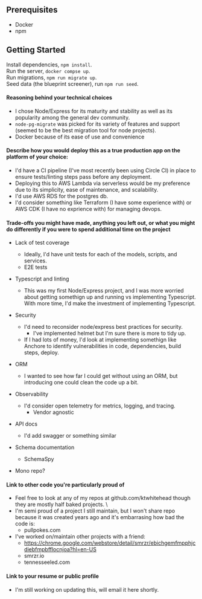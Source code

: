 ## Prerequisites
- Docker
- npm

## Getting Started
  Install dependencies, `npm install`. \
  Run the server, `docker compse up`. \
  Run migrations, `npm run migrate up`. \
  Seed data (the blueprint screener), run `npm run seed`.

#### Reasoning behind your technical choices

- I chose Node/Express for its maturity and stability as well as its popularity among the general dev community.
- `node-pg-migrate` was picked for its variety of features and support (seemed to be the best migration tool for node projects).
- Docker because of its ease of use and convenience

#### Describe how you would deploy this as a true production app on the platform of your choice:

- I'd have a CI pipeline (I've most recently been using Circle CI) in place to ensure tests/linting steps pass before any deployment.
- Deploying this to AWS Lambda via serverless would be my preference due to its simplicity, ease of maintenance, and scalability.
- I'd use AWS RDS for the postgres db.
- I'd consider something like Terraform (I have some experience with) or AWS CDK (I have no exprience with) for managing devops.

#### Trade-offs you might have made, anything you left out, or what you might do differently if you were to spend additional time on the project

- Lack of test coverage
  - Ideally, I'd have unit tests for each of the models, scripts, and services.
  - E2E tests

- Typescript and linting
  - This was my first Node/Express project, and I was more worried about getting somethign up and running vs implementing Typescript. \
    With more time, I'd make the investment of implementing Typescript.

- Security
  - I'd need to reconsider node/express best practices for security.
    - I've implemented helmet but I'm sure there is more to tidy up.
  - If I had lots of money, I'd look at implementing somethign like Anchore to identify vulnerabilities in code, dependencies, build steps, deploy.

- ORM
  - I wanted to see how far I could get without using an ORM, but introducing one could clean the code up a bit.

- Observability
  - I'd consider open telemetry for metrics, logging, and tracing.
    - Vendor agnostic

- API docs
  - I'd add swagger or something similar

- Schema documentation
  - SchemaSpy

- Mono repo?

#### Link to other code you're particularly proud of

- Feel free to look at any of my repos at github.com/ktwhitehead though they are mostly half baked projects. \
- I'm semi proud of a project I still maintain, but I won't share repo because it was created years ago and it's embarrasing how bad the code is:
  - pullpokes.com
- I've worked on/maintain other projects with a friend:
  - https://chrome.google.com/webstore/detail/smrzr/ebichgemfmpphjcdiebfmpbfflocnjoa?hl=en-US
  - smrzr.io
  - tennesseeled.com

#### Link to your resume or public profile

- I'm still working on updating this, will email it here shortly.

